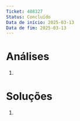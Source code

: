 ```yaml
---
Ticket: 488327
Status: Concluído
Data de início: 2025-03-13
Data de fim: 2025-03-13
---
```


# Análises
1. 


# Soluções
1. 

